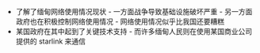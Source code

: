 - 了解了缅甸网络使用情况现状 - 一方面战争导致基础设施破坏严重 - 另一方面政府也在积极控制网络使用情况 - 网络使用情况似乎比我国还要糟糕
- 某国政府在其中起到了关键技术支持 - 而许多缅甸人民则在使用某国商业公司提供的 starlink 来通信